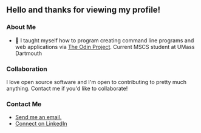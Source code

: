 ## Hello and thanks for viewing my profile!

### About Me

- :orange_book: I taught myself how to program creating command line programs and web applications via [The Odin Project](https://www.theodinproject.com/). Current MSCS student at UMass Dartmouth

### Collaboration

I love open source software and I'm open to contributing to pretty much anything. Contact me if you'd like to collaborate!

### Contact Me

- <a href="mailto:joe.mccann@mailbox.org">Send me an email.</a>
- <a href="https://www.linkedin.com/in/joe-mccann-dev/">Connect on LinkedIn </a>


<!--
**joe-mccann-dev/joe-mccann-dev** is a ✨ _special_ ✨ repository because its `README.md` (this file) appears on your GitHub profile.

Here are some ideas to gt you started:

- 🔭 I’m currently working on ...
- 🌱 I’m currently learning ...
- 👯 I’m looking to collaborate on ...
- 🤔 I’m looking for help with ...
- 💬 Ask me about ...
- 📫 How to reach me: ...
- 😄 Pronouns: ...
- ⚡ Fun fact: ...
-->
